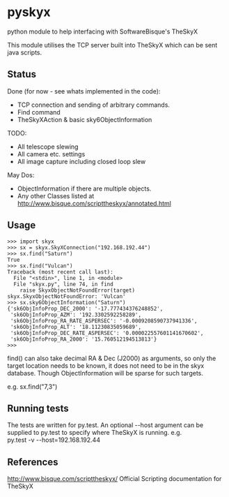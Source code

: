 # pyskyx

python module to help interfacing with SoftwareBisque's TheSkyX

This module utilises the TCP server built into TheSkyX which can be sent
java scripts. 
  
## Status

Done (for now - see whats implemented in the code):
* TCP connection and sending of arbitrary commands.
* Find command
* TheSkyXAction & basic sky6ObjectInformation

TODO:
* All telescope slewing
* All camera etc. settings
* All image capture including closed loop slew

May Dos:
* ObjectInformation if there are multiple objects.
* Any other Classes listed at http://www.bisque.com/scripttheskyx/annotated.html

## Usage
```
>>> import skyx
>>> sx = skyx.SkyXConnection("192.168.192.44")
>>> sx.find("Saturn")
True
>>> sx.find("Vulcan")
Traceback (most recent call last):
  File "<stdin>", line 1, in <module>
  File "skyx.py", line 74, in find
    raise SkyxObjectNotFoundError(target)
skyx.SkyxObjectNotFoundError: 'Vulcan'
>>> sx.sky6ObjectInformation("Saturn")
{'sk6ObjInfoProp_DEC_2000': '-17.777434376248852', 
 'sk6ObjInfoProp_AZM': '192.3302592258289', 
 'sk6ObjInfoProp_RA_RATE_ASPERSEC': '-0.0009208590737941336', 
 'sk6ObjInfoProp_ALT': '18.11230835059689', 
 'sk6ObjInfoProp_DEC_RATE_ASPERSEC': '0.000022557601141670602', 
 'sk6ObjInfoProp_RA_2000': '15.760512194513813'}
>>> 
```

find() can also take decimal RA & Dec (J2000) as arguments, so only the
target location needs to be known, it does not need to be in the skyx 
database. Though ObjectInformation will be sparse for such targets.

e.g.
sx.find("7,3")

## Running tests

The tests are written for py.test. An optional --host argument can be supplied
to py.test to specify where TheSkyX is running. e.g.  
 py.test -v --host=192.168.192.44

## References

http://www.bisque.com/scripttheskyx/ Official Scripting documentation for TheSkyX


